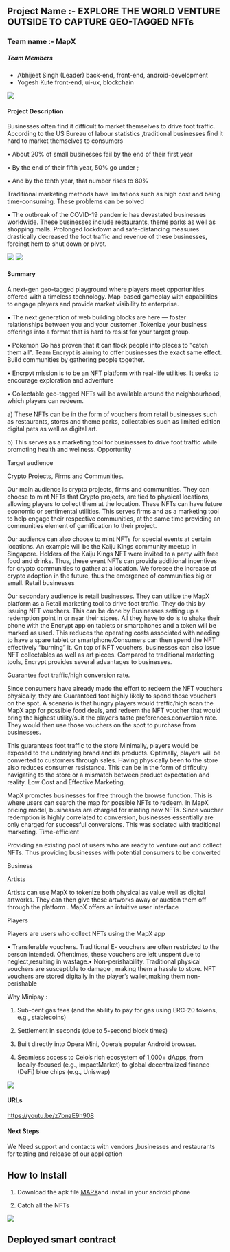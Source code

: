 ## Project Name :- EXPLORE THE WORLD VENTURE OUTSIDE TO CAPTURE GEO-TAGGED NFTs
### Team name :- MapX

##### Team Members
- Abhijeet Singh (Leader) back-end, front-end, android-development
- Yogesh Kute front-end, ui-ux, blockchain

<img src='./screenshot/prot1.jpg' />

#### Project Description
Businesses often find it difficult to market themselves to drive foot traffic. According to the US Bureau of labour statistics ,traditional businesses find it hard to market themselves to consumers

• About 20% of small businesses fail by the end of their first year

• By the end of their fifth year, 50% go under ;

•  And by the tenth year, that number rises to 80%

Traditional marketing methods have limitations such as high cost and being time-consuming. These problems can be solved

 • The outbreak of the COVID-19 pandemic has devastated businesses worldwide. These businesses include restaurants, theme parks as well as shopping malls. Prolonged lockdown and safe-distancing measures drastically decreased the foot traffic and revenue of these businesses, forcingt hem to shut down or pivot.

<img src='./screenshot/prot2.jpg' />

<img src='./screenshot/prot3.jpg' />

#### Summary
A next-gen geo-tagged playground where players meet opportunities offered with a timeless technology. Map-based gameplay with capabilities to engage players and provide market visibility to enterprise.

  • The next generation of web building blocks are here — foster relationships between you and your customer .Tokenize your business offerings into a format that is hard to resist for your target group.


  • Pokemon Go has proven that it can flock people into places to "catch them all". Team Encrypt is aiming to offer businesses the exact same effect. Build communities by gathering people together.


  • Encrpyt mission is to be an NFT platform with real-life utilities. It seeks to encourage exploration and adventure

  • Collectable geo-tagged NFTs will be available around the neighbourhood, which players can redeem.

a) These NFTs can be in the form of vouchers from retail businesses such as restaurants, stores and theme parks, collectables such as limited edition digital pets as well as digital art.

b) This serves as a marketing tool for businesses to drive foot traffic while promoting health and wellness.
Opportunity


Target audience

Crypto Projects, Firms and Communities.

Our main audience is crypto projects, firms and communities. They can choose to mint NFTs that Crypto projects, are tied to physical locations, allowing players to collect them at the location. These NFTs can have future economic or sentimental utilities. This serves firms and as a marketing tool to help engage their respective communities, at the same time providing an communities element of gamification to their project.

Our audience can also choose to mint NFTs for special events at certain locations. An example will be the Kaiju Kings community meetup in Singapore. Holders of the Kaiju Kings NFT were invited to a party with free food and drinks. Thus, these event NFTs can provide additional incentives for crypto communities to gather at a location. We foresee the increase of crypto adoption in the future, thus the emergence of communities big or small. Retail businesses

Our secondary audience is retail businesses. They can utilize the MapX platform as a Retail marketing tool to drive foot traffic. They do this by issuing NFT vouchers. This can be done by Businesses setting up a redemption point in or near their stores. All they have to do is to shake their phone with the Encrypt app on tablets or smartphones and a token will be marked as used. This reduces the operating costs associated with needing to have a spare tablet or smartphone.Consumers can then spend the NFT effectively “burning” it. On top of NFT vouchers, businesses can also issue NFT collectables as well as art pieces. Compared to traditional marketing tools, Encrypt provides several advantages to businesses.

Guarantee foot traffic/high conversion rate.

Since consumers have already made the effort to redeem the NFT vouchers physically, they are Guaranteed foot highly likely to spend those vouchers on the spot. A scenario is that hungry players would traffic/high scan the MapX app for possible food deals, and redeem the NFT voucher that would bring the highest utility/suit the player’s taste preferences.conversion rate. They would then use those vouchers on the spot to purchase from businesses.

This guarantees foot traffic to the store Minimally, players would be exposed to the underlying brand and its products. Optimally, players will be converted to customers through sales. Having physically been to the store also reduces consumer resistance. This can be in the form of difficulty navigating to the store or a mismatch between product expectation and reality. Low Cost and Effective Marketing.

MapX promotes businesses for free through the browse function. This is where users can search the map for possible NFTs to redeem. In MapX pricing model, businesses are charged for minting new NFTs. Since voucher redemption is highly correlated to conversion, businesses essentially are only charged for successful conversions. This was sociated with traditional marketing. Time-efficient

Providing an existing pool of users who are ready to venture out and collect NFTs. Thus providing businesses with potential consumers to be converted

Business

Artists

Artists can use MapX to tokenize both physical as value well as digital artworks. They can then give these artworks away or auction them off through the platform . MapX offers an intuitive user interface

Players

Players are users who collect NFTs using the MapX app

• Transferable vouchers. Traditional E- vouchers are often restricted to the person intended. Oftentimes, these vouchers are left unspent due to neglect,resulting in wastage.• Non-perishability. Traditional physical vouchers are susceptible to damage , making them a hassle to store. NFT vouchers are stored digitally in the player’s wallet,making them non-perishable



Why Minipay : 

1. Sub-cent gas fees (and the ability to pay for gas using ERC-20 tokens, e.g., stablecoins)

2. Settlement in seconds (due to 5-second block times)

3. Built directly into Opera Mini, Opera’s popular Android browser.

4. Seamless access to Celo’s rich ecosystem of 1,000+ dApps, from locally-focused (e.g., impactMarket) to global decentralized finance (DeFi) blue chips (e.g., Uniswap)


<img src='./screenshot/minipay.jpg' />

#### URLs
https://youtu.be/z7bnzE9h908

#### Next Steps
We Need support and contacts with vendors ,businesses and restaurants for testing and release of  our application 

## How to Install 
1) Download the apk file [MAPX]([https://drive.google.com/file/d/1oCQCuGt9IoimwUwm_iRfskbVCpvVHJ0j/view?usp=sharing](https://drive.google.com/file/d/1oCQCuGt9IoimwUwm_iRfskbVCpvVHJ0j/view?usp=sharing))and install in your android phone 

2) Catch all the NFTs

<img src='./screenshot/prot4.jpg' />

## Deployed smart contract 



